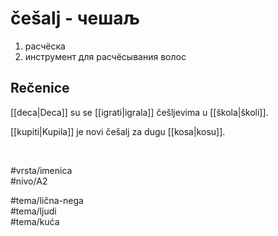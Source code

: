 # češalj - чешаљ

1. расчёска  
2. инструмент для расчёсывания волос

## Rečenice

[[deca|Deca]] su se [[igrati|igrala]] češljevima u [[škola|školi]].

[[kupiti|Kupila]] je novi češalj za dugu [[kosa|kosu]].

<br>

#vrsta/imenica  
#nivo/A2  

#tema/lična-nega  
#tema/ljudi  
#tema/kuća  
